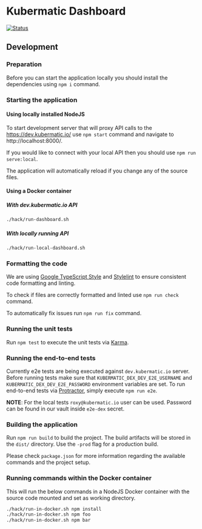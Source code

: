 # Kubermatic Dashboard
[![Status](https://drone.loodse.com/api/badges/kubermatic/dashboard-v2/status.svg)](https://drone.loodse.com/kubermatic/dashboard-v2)

## Development

### Preparation
Before you can start the application locally you should install the dependencies using `npm i` command.

### Starting the application

#### Using locally installed NodeJS
To start development server that will proxy API calls to the https://dev.kubermatic.io/ use 
`npm start` command and navigate to http://localhost:8000/.

If you would like to connect with your local API then you should use `npm run serve:local`.

The application will automatically reload if you change any of the source files.

#### Using a Docker container

##### With dev.kubermatic.io API
```bash
./hack/run-dashboard.sh
```

##### With locally running API
```bash
./hack/run-local-dashboard.sh
```

### Formatting the code
We are using [Google TypeScript Style](https://github.com/google/ts-style) and [Stylelint](https://github.com/stylelint/stylelint) to ensure consistent code formatting and linting.

To check if files are correctly formatted and linted use `npm run check` command.

To automatically fix issues run `npm run fix` command.

### Running the unit tests
Run `npm test` to execute the unit tests via [Karma](https://karma-runner.github.io).

### Running the end-to-end tests
Currently e2e tests are being executed against `dev.kubermatic.io` server. Before running tests make sure that `KUBERMATIC_DEX_DEV_E2E_USERNAME` and `KUBERMATIC_DEX_DEV_E2E_PASSWORD` environment variables are set. To run end-to-end tests via [Protractor](http://www.protractortest.org/), simply execute `npm run e2e`.

**NOTE**: For the local tests `roxy@kubermatic.io` user can be used. Password can be found in our vault inside `e2e-dex` secret.

### Building the application
Run `npm run build` to build the project. The build artifacts will be stored in the `dist/` directory. Use the `-prod` flag for a production build.

Please check `package.json` for more information regarding the available commands and the project setup.

### Running commands within the Docker container

This will run the below commands in a NodeJS Docker container with the source code mounted and set as working directory.
```bash
./hack/run-in-docker.sh npm install
./hack/run-in-docker.sh npm foo
./hack/run-in-docker.sh npm bar
```
